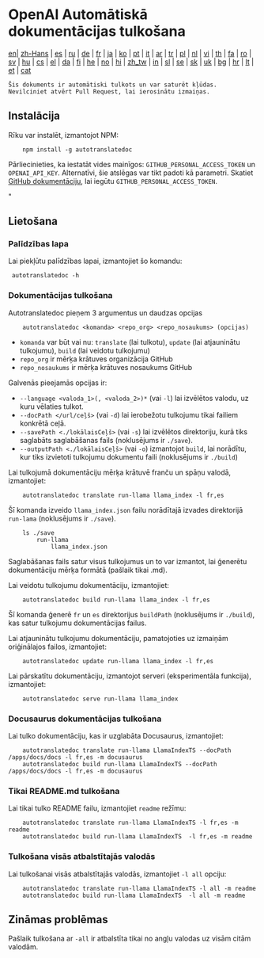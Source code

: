 
# OpenAI Automātiskā dokumentācijas tulkošana

[en](../README.md)| [zh-Hans](/i18n/README_zh-Hans.md) | [es](/i18n/README_es.md) | [ru](/i18n/README_ru.md) | [de](/i18n/README_de.md) | [fr](/i18n/README_fr.md) | [ja](/i18n/README_ja.md) | [ko](/i18n/README_ko.md) | [pt](/i18n/README_pt.md) | [it](/i18n/README_it.md) | [ar](/i18n/README_ar.md) | [tr](/i18n/README_tr.md) | [pl](/i18n/README_pl.md) | [nl](/i18n/README_nl.md) | [vi](/i18n/README_vi.md) | [th](/i18n/README_th.md) | [fa](/i18n/README_fa.md) | [ro](/i18n/README_ro.md) | [sv](/i18n/README_sv.md) | [hu](/i18n/README_hu.md) | [cs](/i18n/README_cs.md) | [el](/i18n/README_el.md) | [da](/i18n/README_da.md) | [fi](/i18n/README_fi.md) | [he](/i18n/README_he.md) | [no](/i18n/README_no.md) | [hi](/i18n/README_hi.md) | [zh_tw](/i18n/README_zh_tw.md) | [in](/i18n/README_in.md) | [sl](/i18n/README_sl.md) | [se](/i18n/README_se.md) | [sk](/i18n/README_sk.md) | [uk](/i18n/README_uk.md) | [bg](/i18n/README_bg.md) | [hr](/i18n/README_hr.md) | [lt](/i18n/README_lt.md) | [et](/i18n/README_et.md) | [cat](/i18n/README_cat.md) 

```Šis dokuments ir automātiski tulkots un var saturēt kļūdas. Nevilciniet atvērt Pull Request, lai ierosinātu izmaiņas.```


## Instalācija 

Rīku var instalēt, izmantojot NPM:


```
    npm install -g autotranslatedoc
```

Pārliecinieties, ka iestatāt vides mainīgos: `GITHUB_PERSONAL_ACCESS_TOKEN` un `OPENAI_API_KEY`. Alternatīvi, šie atslēgas var tikt padoti kā parametri. Skatiet [GitHub dokumentāciju](https://docs.github.com/en/github/authenticating-to-github/creating-a-personal-access-token), lai iegūtu `GITHUB_PERSONAL_ACCESS_TOKEN`.


 "
## Lietošana


### Palīdzības lapa
Lai piekļūtu palīdzības lapai, izmantojiet šo komandu:
```
 autotranslatedoc -h
```
### Dokumentācijas tulkošana

Autotranslatedoc pieņem 3 argumentus un daudzas opcijas

```
    autotranslatedoc <komanda> <repo_org> <repo_nosaukums> (opcijas)
```

- ```komanda``` var būt vai nu: ```translate``` (lai tulkotu), ```update``` (lai atjauninātu tulkojumu), ```build``` (lai veidotu tulkojumu)
- ```repo_org``` ir mērķa krātuves organizācija GitHub
- ```repo_nosaukums``` ir mērķa krātuves nosaukums GitHub

Galvenās pieejamās opcijas ir:

- ```--language <valoda_1>(, <valoda_2>)*``` (vai ```-l```) lai izvēlētos valodu, uz kuru vēlaties tulkot.
- ```--docPath </url/ceļš>``` (vai ```-d```) lai ierobežotu tulkojumu tikai failiem konkrētā ceļā.
- ```--savePath <./lokālaisCeļš>``` (vai ```-s```) lai izvēlētos direktoriju, kurā tiks saglabāts saglabāšanas fails (noklusējums ir ```./save```).
- ```--outputPath <./lokālaisCeļš>``` (vai ```-o```) izmantojot ```build```, lai norādītu, kur tiks izvietoti tulkojumu dokumentu faili (noklusējums ir ```./build```)



Lai tulkojumā dokumentāciju mērķa krātuvē franču un spāņu valodā, izmantojiet:
```
    autotranslatedoc translate run-llama llama_index -l fr,es
```


Šī komanda izveido `llama_index.json` failu norādītajā izvades direktorijā `run-lama` (noklusējums ir `./save`).
```
    ls ./save
        run-llama
            llama_index.json 
```
Saglabāšanas fails satur visus tulkojumus un to var izmantot, lai ģenerētu dokumentāciju mērķa formātā (pašlaik tikai .md).

Lai veidotu tulkojumu dokumentāciju, izmantojiet:

```
    autotranslatedoc build run-llama llama_index -l fr,es
```


Šī komanda ģenerē `fr` un `es` direktorijus `buildPath` (noklusējums ir `./build`), kas satur tulkojumu dokumentācijas failus.

Lai atjauninātu tulkojumu dokumentāciju, pamatojoties uz izmaiņām oriģinālajos failos, izmantojiet:

```
    autotranslatedoc update run-llama llama_index -l fr,es
```


Lai pārskatītu dokumentāciju, izmantojot serveri (eksperimentāla funkcija), izmantojiet:
```
    autotranslatedoc serve run-llama llama_index
```
### Docusaurus dokumentācijas tulkošana

Lai tulko dokumentāciju, kas ir uzglabāta Docusaurus, izmantojiet:

```
    autotranslatedoc translate run-llama LlamaIndexTS --docPath /apps/docs/docs -l fr,es -m docusaurus
    autotranslatedoc build run-llama LlamaIndexTS --docPath /apps/docs/docs -l fr,es -m docusaurus
```
### Tikai README.md tulkošana

Lai tikai tulko README failu, izmantojiet `readme` režīmu:

```
    autotranslatedoc translate run-llama LlamaIndexTS -l fr,es -m readme
    autotranslatedoc build run-llama LlamaIndexTS  -l fr,es -m readme
```
### Tulkošana visās atbalstītajās valodās

Lai tulkošanai visās atbalstītajās valodās, izmantojiet `-l all` opciju:

```
    autotranslatedoc translate run-llama LlamaIndexTS -l all -m readme
    autotranslatedoc build run-llama LlamaIndexTS  -l all -m readme
```
## Zināmas problēmas

Pašlaik tulkošana ar `-all` ir atbalstīta tikai no angļu valodas uz visām citām valodām.
